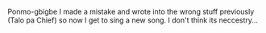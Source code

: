Ponmo-gbigbe
I made a mistake and wrote into the wrong stuff previously (Talo pa Chief) so now I get to sing a new song.
I don't think its neccestry...
